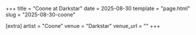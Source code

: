 +++
title = "Coone at Darkstar"
date = 2025-08-30
template = "page.html"
slug = "2025-08-30-coone"

[extra]
artist = "Coone"
venue = "Darkstar"
venue_url = ""
+++
